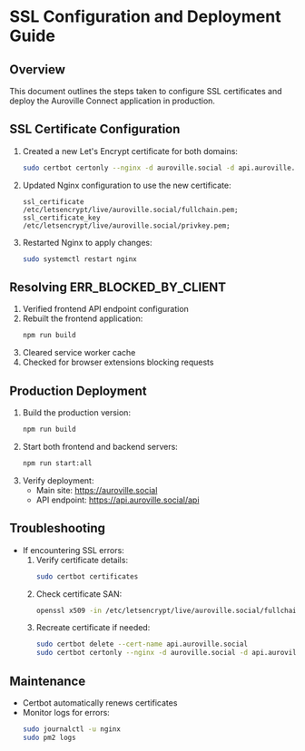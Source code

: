 # SSL Configuration and Deployment Guide

## Overview
This document outlines the steps taken to configure SSL certificates and deploy the Auroville Connect application in production.

## SSL Certificate Configuration
1. Created a new Let's Encrypt certificate for both domains:
   ```bash
   sudo certbot certonly --nginx -d auroville.social -d api.auroville.social
   ```
2. Updated Nginx configuration to use the new certificate:
   ```nginx
   ssl_certificate /etc/letsencrypt/live/auroville.social/fullchain.pem;
   ssl_certificate_key /etc/letsencrypt/live/auroville.social/privkey.pem;
   ```
3. Restarted Nginx to apply changes:
   ```bash
   sudo systemctl restart nginx
   ```

## Resolving ERR_BLOCKED_BY_CLIENT
1. Verified frontend API endpoint configuration
2. Rebuilt the frontend application:
   ```bash
   npm run build
   ```
3. Cleared service worker cache
4. Checked for browser extensions blocking requests

## Production Deployment
1. Build the production version:
   ```bash
   npm run build
   ```
2. Start both frontend and backend servers:
   ```bash
   npm run start:all
   ```
3. Verify deployment:
   - Main site: https://auroville.social
   - API endpoint: https://api.auroville.social/api

## Troubleshooting
- If encountering SSL errors:
  1. Verify certificate details:
     ```bash
     sudo certbot certificates
     ```
  2. Check certificate SAN:
     ```bash
     openssl x509 -in /etc/letsencrypt/live/auroville.social/fullchain.pem -text -noout | grep -A 1 "Subject Alternative Name"
     ```
  3. Recreate certificate if needed:
     ```bash
     sudo certbot delete --cert-name api.auroville.social
     sudo certbot certonly --nginx -d auroville.social -d api.auroville.social
     ```

## Maintenance
- Certbot automatically renews certificates
- Monitor logs for errors:
  ```bash
  sudo journalctl -u nginx
  sudo pm2 logs